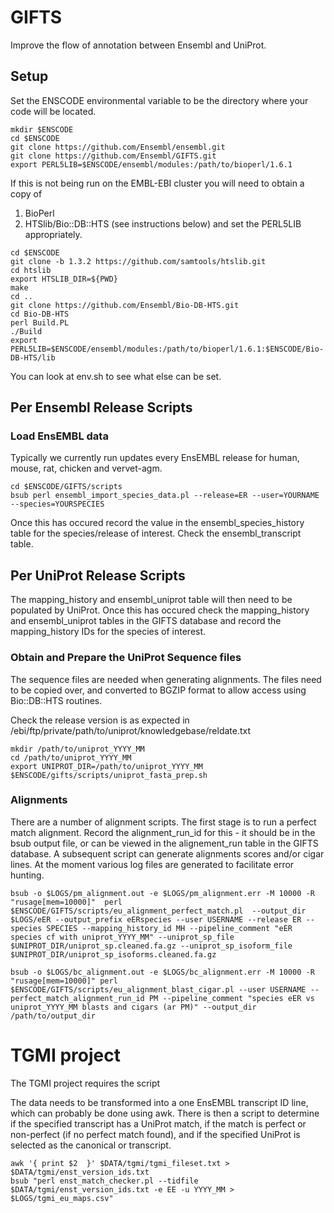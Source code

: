 # GIFTS
Improve the flow of annotation between Ensembl and UniProt.

## Setup

Set the ENSCODE environmental variable to be the directory where your code will be located.

```
mkdir $ENSCODE
cd $ENSCODE
git clone https://github.com/Ensembl/ensembl.git
git clone https://github.com/Ensembl/GIFTS.git
export PERL5LIB=$ENSCODE/ensembl/modules:/path/to/bioperl/1.6.1
```
If this is not being run on the EMBL-EBI cluster you will need to obtain a copy of
1. BioPerl
2. HTSlib/Bio::DB::HTS (see instructions below)
 and set the PERL5LIB appropriately.

```
cd $ENSCODE
git clone -b 1.3.2 https://github.com/samtools/htslib.git
cd htslib
export HTSLIB_DIR=${PWD}
make
cd ..
git clone https://github.com/Ensembl/Bio-DB-HTS.git
cd Bio-DB-HTS
perl Build.PL
./Build
export PERL5LIB=$ENSCODE/ensembl/modules:/path/to/bioperl/1.6.1:$ENSCODE/Bio-DB-HTS/lib
```

You can look at env.sh to see what else can be set.

## Per Ensembl Release Scripts

### Load EnsEMBL data

Typically we currently run updates every EnsEMBL release for human, mouse, rat, chicken and vervet-agm.

```
cd $ENSCODE/GIFTS/scripts
bsub perl ensembl_import_species_data.pl --release=ER --user=YOURNAME --species=YOURSPECIES
```
Once this has occured record the value in the ensembl_species_history table for the species/release of interest. Check the ensembl_transcript table.

## Per UniProt Release Scripts

The mapping_history and ensembl_uniprot table will then need to be populated by UniProt. Once this has occured check the mapping_history and ensembl_uniprot tables in the GIFTS database and record the mapping_history IDs for the species of interest.

### Obtain and Prepare the UniProt Sequence files

The sequence files are needed when generating alignments. The files need to be copied over, and converted to BGZIP format to allow access using Bio::DB::HTS routines.

Check the release version is as expected in /ebi/ftp/private/path/to/uniprot/knowledgebase/reldate.txt
```
mkdir /path/to/uniprot_YYYY_MM
cd /path/to/uniprot_YYYY_MM
export UNIPROT_DIR=/path/to/uniprot_YYYY_MM
$ENSCODE/gifts/scripts/uniprot_fasta_prep.sh
```

### Alignments

There are a number of alignment scripts. The first stage is to run a perfect match alignment. Record the alignment_run_id for this - it should be in the bsub output file, or can be viewed in the alignement_run table in the GIFTS database. A subsequent script can generate alignments scores and/or cigar lines. At the moment various log files are generated to facilitate error hunting.

```
bsub -o $LOGS/pm_alignment.out -e $LOGS/pm_alignment.err -M 10000 -R "rusage[mem=10000]"  perl $ENSCODE/GIFTS/scripts/eu_alignment_perfect_match.pl  --output_dir $LOGS/eER --output_prefix eERspecies --user USERNAME --release ER --species SPECIES --mapping_history_id MH --pipeline_comment "eER species cf with uniprot_YYYY_MM" --uniprot_sp_file $UNIPROT_DIR/uniprot_sp.cleaned.fa.gz --uniprot_sp_isoform_file $UNIPROT_DIR/uniprot_sp_isoforms.cleaned.fa.gz

bsub -o $LOGS/bc_alignment.out -e $LOGS/bc_alignment.err -M 10000 -R "rusage[mem=10000]" perl $ENSCODE/GIFTS/scripts/eu_alignment_blast_cigar.pl --user USERNAME --perfect_match_alignment_run_id PM --pipeline_comment "species eER vs uniprot_YYYY_MM blasts and cigars (ar PM)" --output_dir /path/to/output_dir
```



# TGMI project

The TGMI project requires the script

The data needs to be transformed into a one EnsEMBL transcript ID line, which can probably be done using awk. There is then a script to determine if the specified transcript has a UniProt match, if the match is perfect or non-perfect (if no perfect match found), and if the specified UniProt is selected as the canonical or transcript.

```
awk '{ print $2  }' $DATA/tgmi/tgmi_fileset.txt > $DATA/tgmi/enst_version_ids.txt
bsub "perl enst_match_checker.pl --tidfile $DATA/tgmi/enst_version_ids.txt -e EE -u YYYY_MM > $LOGS/tgmi_eu_maps.csv"
```
